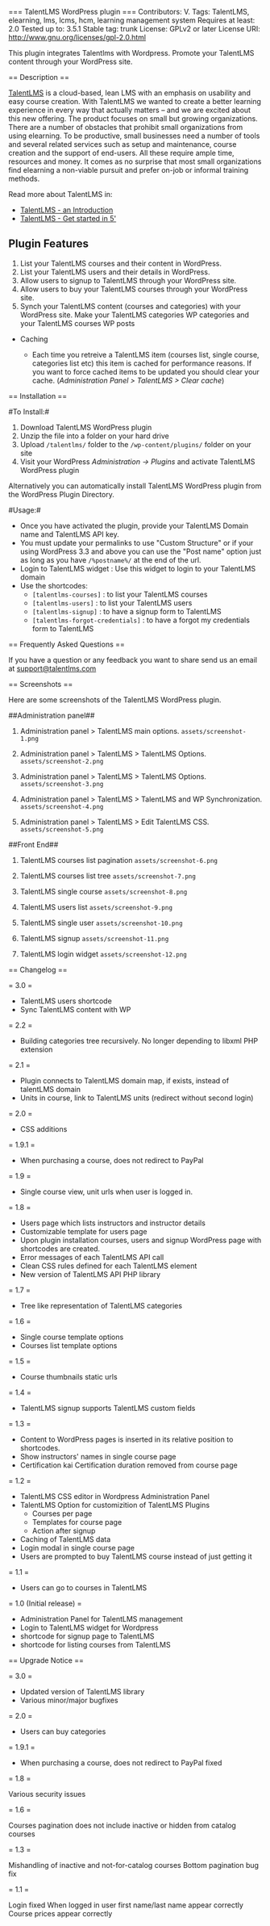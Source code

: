 === TalentLMS WordPress plugin ===
Contributors: V. 
Tags: TalentLMS, elearning, lms, lcms, hcm, learning management system
Requires at least: 2.0
Tested up to: 3.5.1
Stable tag: trunk
License: GPLv2 or later
License URI: http://www.gnu.org/licenses/gpl-2.0.html

This plugin integrates Talentlms with Wordpress. Promote your TalentLMS content through your WordPress site.

== Description ==

[TalentLMS](http://www.talentlms.com/ "TalentLMS super-easy, cloud-based learning platform") is a cloud-based, lean LMS with an emphasis on usability and easy course creation. With TalentLMS we wanted to create a better learning experience in every way that actually matters – and we are excited about this new offering. The product focuses on small but growing organizations. There are a number of obstacles that prohibit small organizations from using elearning. To be productive, small businesses need a number of tools and several related services such as setup and maintenance, course creation and the support of end-users. All these require ample time, resources and money. It comes as no surprise that most small organizations find elearning a non-viable pursuit and prefer on-job or informal training methods.

Read more about TalentLMS in:

* [TalentLMS - an Introduction](http://blog.talentlms.com/talentlms-an-introduction/ "TalentLMS - an Introduction")
* [TalentLMS - Get started in 5'](http://blog.talentlms.com/talentlms-get-started-in-5/ "TalentLMS - Get started in 5'")

## Plugin Features ##

1. List your TalentLMS courses and their content in WordPress.
2. List your TalentLMS users and their details in WordPress.
3. Allow users to signup to TalentLMS through your WordPress site.
4. Allow users to buy your TalentLMS courses through your WordPress site.
5. Synch your TalentLMS content (courses and categories) with your WordPress site. Make your TalentLMS categories WP categories and your TalentLMS courses WP posts

- Caching

	* Each time you retreive a TalentLMS item (courses list, single course, categories list etc) this item is cached for performance reasons.
	  If you want to force cached items to be updated you should clear your cache. (_Administration Panel > TalentLMS > Clear cache_)


== Installation ==

#To Install:#

1. Download TalentLMS WordPress plugin
1. Unzip the file into a folder on your hard drive
1. Upload `/talentlms/` folder to the `/wp-content/plugins/` folder on your site
1. Visit your WordPress _Administration -> Plugins_ and activate TalentLMS WordPress plugin

Alternatively you can automatically install TalentLMS WordPress plugin from the  WordPress Plugin Directory. 

#Usage:#

* Once you have activated the plugin, provide your TalentLMS Domain name and TalentLMS API key.
* You must update your permalinks to use "Custom Structure" or if your using WordPress 3.3 and above you can use the "Post name" option just as long as you have `/%postname%/` at the end of the url. 
* Login to TalentLMS widget : Use this widget to login to your TalentLMS domain
* Use the shortcodes:
	* `[talentlms-courses]` : to list your TalentLMS courses
	* `[talentlms-users]`   : to list your TalentLMS users
	* `[talentlms-signup]`  : to have a signup form to TalentLMS
	* `[talentlms-forgot-credentials]`  : to have a forgot my credentials form to TalentLMS

== Frequently Asked Questions ==

If you have a question or any feedback you want to share send us an email at [support@talentlms.com](mailto:support@talentlms.com 'support')

== Screenshots ==

Here are some screenshots of the TalentLMS WordPress plugin.

##Administration panel##

1. Administration panel > TalentLMS main options.
`assets/screenshot-1.png`

2. Administration panel > TalentLMS > TalentLMS Options.
`assets/screenshot-2.png`

3. Administration panel > TalentLMS > TalentLMS Options.
`assets/screenshot-3.png`

4. Administration panel > TalentLMS > TalentLMS and WP Synchronization.
`assets/screenshot-4.png`

5. Administration panel > TalentLMS > Edit TalentLMS CSS.
`assets/screenshot-5.png`

##Front End##

1. TalentLMS courses list pagination
`assets/screenshot-6.png`

2. TalentLMS courses list tree
`assets/screenshot-7.png`

3. TalentLMS single course
`assets/screenshot-8.png`

4. TalentLMS users list
`assets/screenshot-9.png`

5. TalentLMS single user
`assets/screenshot-10.png`

6. TalentLMS signup
`assets/screenshot-11.png`

7. TalentLMS login widget
`assets/screenshot-12.png`

== Changelog ==

= 3.0 =

* TalentLMS users shortcode
* Sync TalentLMS content with WP 

= 2.2 =

* Building categories tree recursively. No longer depending to libxml PHP extension

= 2.1 =

* Plugin connects to TalentLMS domain map, if exists, instead of talentLMS domain
* Units in course, link to TalentLMS units (redirect without second login) 

= 2.0 =

* CSS additions

= 1.9.1 =

* When purchasing a course, does not redirect to PayPal

= 1.9 =

* Single course view, unit urls when user is logged in.

= 1.8 =

* Users page which lists instructors and instructor details
* Customizable template for users page
* Upon plugin installation courses, users and signup WordPress page with shortcodes are created.
* Error messages of each TalentLMS API call
* Clean CSS rules defined for each TalentLMS element
* New version of TalentLMS API PHP library

= 1.7 =

* Tree like representation of TalentLMS categories 

= 1.6 =

* Single course template options
* Courses list template options

= 1.5 =

* Course thumbnails static urls

= 1.4 =

* TalentLMS signup supports TalentLMS custom fields

= 1.3 = 

* Content to WordPress pages is inserted in its relative position to shortcodes.
* Show instructors' names in single course page
* Certification kai Certification duration removed from course page

= 1.2 =

* TalentLMS CSS editor in Wordpress Administration Panel
* TalentLMS Option for customizition of TalentLMS Plugins
	* Courses per page
	* Templates for course page
	* Action after signup
* Caching of TalentLMS data
* Login modal in single course page
* Users are prompted to buy TalentLMS course instead of just getting it

= 1.1 =

* Users can go to courses in TalentLMS

= 1.0 (Initial release) =

* Administration Panel for TalentLMS management
* Login to TalentLMS widget for Wordpress
* shortcode for signup page to TalentLMS
* shortcode for listing courses from TalentLMS

== Upgrade Notice ==

= 3.0 =

* Updated version of TalentLMS library
* Various minor/major bugfixes

= 2.0 =

* Users can buy categories

= 1.9.1 =

* When purchasing a course, does not redirect to PayPal fixed

= 1.8 =

Various security issues

= 1.6 =

Courses pagination does not include inactive or hidden from catalog courses

= 1.3 = 

Mishandling of inactive and not-for-catalog courses
Bottom pagination bug fix 

= 1.1 =

Login fixed
When logged in user first name/last name appear correctly
Course prices appear correctly

